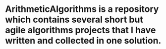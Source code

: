 # ArithmeticAlgorithms is a repository which contains several short but agile algorithms projects that I have written and collected in one solution.
